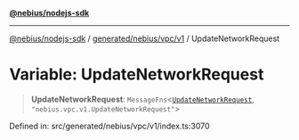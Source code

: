 [**@nebius/nodejs-sdk**](../../../../../README.md)

***

[@nebius/nodejs-sdk](../../../../../README.md) / [generated/nebius/vpc/v1](../README.md) / UpdateNetworkRequest

# Variable: UpdateNetworkRequest

> **UpdateNetworkRequest**: `MessageFns`\<[`UpdateNetworkRequest`](../interfaces/UpdateNetworkRequest.md), `"nebius.vpc.v1.UpdateNetworkRequest"`\>

Defined in: src/generated/nebius/vpc/v1/index.ts:3070
